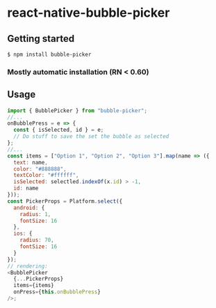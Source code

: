 # react-native-bubble-picker

## Getting started

`$ npm install bubble-picker`

### Mostly automatic installation (RN < 0.60)

## Usage

```javascript
import { BubblePicker } from "bubble-picker";
//...
onBubblePress = e => {
  const { isSelected, id } = e;
  // Do stuff to save the set the bubble as selected
};
//...
const items = ["Option 1", "Option 2", "Option 3"].map(name => ({
  text: name,
  color: "#888888",
  textColor: "#ffffff",
  isSelected: selectled.indexOf(x.id) > -1,
  id: name
}));
const PickerProps = Platform.select({
  android: {
    radius: 1,
    fontSize: 16
  },
  ios: {
    radius: 70,
    fontSize: 16
  }
});
// rendering:
<BubblePicker
  {...PickerProps}
  items={items}
  onPress={this.onBubblePress}
/>;
```
